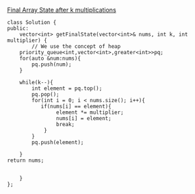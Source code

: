 

[Final Array State after k multiplications](https://leetcode.com/problems/final-array-state-after-k-multiplication-operations-i/description/)

```
class Solution {
public:
    vector<int> getFinalState(vector<int>& nums, int k, int multiplier) {
        // We use the concept of heap
    priority_queue<int,vector<int>,greater<int>>pq;
    for(auto &num:nums){
        pq.push(num);
    }

    while(k--){
        int element = pq.top();
        pq.pop();
        for(int i = 0; i < nums.size(); i++){
           if(nums[i] == element){
                element *= multiplier;
                nums[i] = element;
                break;
            }
        }
        pq.push(element);
        
    }
return nums;

        
    }
};

```
